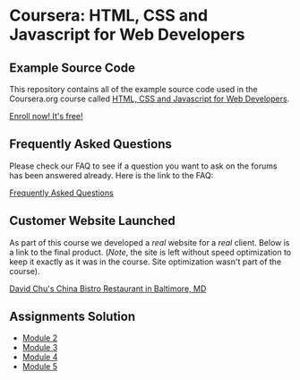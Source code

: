 # Coursera: HTML, CSS and Javascript for Web Developers
## Example Source Code
This repository contains all of the example source code used in the Coursera.org course called
[HTML, CSS and Javascript for Web Developers](https://www.coursera.org/learn/html-css-javascript-for-web-developers).

[Enroll now! It's free!](https://www.coursera.org/learn/html-css-javascript-for-web-developers)


## Frequently Asked Questions
Please check our FAQ to see if a question you want to ask on the forums has been answered already. Here is the link to the FAQ:

[Frequently Asked Questions](FAQ.md)

## Customer Website Launched
As part of this course we developed a *real* website for a *real* client. Below is a link to the final product. (*Note*, the site is left without speed optimization to keep it exactly as it was in the course. Site optimization wasn't part of the course).

[David Chu's China Bistro Restaurant in Baltimore, MD](http://www.davidchuschinabistro.com/)

## Assignments Solution
* [Module 2](https://kimdh727.github.io/fullstack-course4/assignments-solution/module2-solution/index.html)
* [Module 3](https://kimdh727.github.io/fullstack-course4/assignments-solution/module3-solution/index.html)
* [Module 4](https://kimdh727.github.io/fullstack-course4/assignments-solution/module4-solution/index.html)
* [Module 5](https://kimdh727.github.io/fullstack-course4/assignments-solution/module5-solution/index.html)
